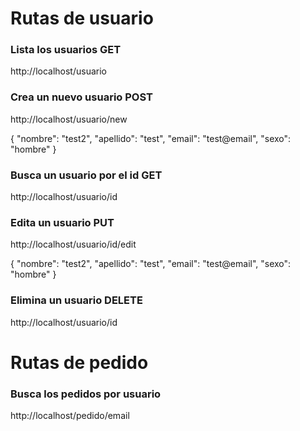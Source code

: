 # Rutas de usuario
### Lista los usuarios GET
http://localhost/usuario
### Crea un nuevo usuario POST
http://localhost/usuario/new

{
    "nombre": "test2",
    "apellido": "test",
    "email": "test@email",
    "sexo": "hombre"
}

### Busca un usuario por el id GET
http://localhost/usuario/id
### Edita un usuario PUT
http://localhost/usuario/id/edit

{
    "nombre": "test2",
    "apellido": "test",
    "email": "test@email",
    "sexo": "hombre"
}

### Elimina un usuario DELETE
http://localhost/usuario/id

# Rutas de pedido
### Busca los pedidos por usuario 
http://localhost/pedido/email
